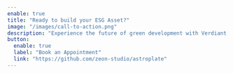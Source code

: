```yaml
---
enable: true
title: "Ready to build your ESG Asset?"
image: "/images/call-to-action.png"
description: "Experience the future of green development with Verdiant Earth. Build your carbon asset and ESG intelligence with confidence and trust."
button:
  enable: true
  label: "Book an Appointment"
  link: "https://github.com/zeon-studio/astroplate"
---
```

